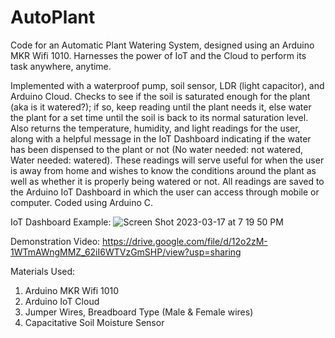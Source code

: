 # AutoPlant
Code for an Automatic Plant Watering System, designed using an Arduino MKR Wifi 1010. Harnesses the power of IoT and the Cloud to perform its task anywhere, anytime.

Implemented with a waterproof pump, soil sensor, LDR (light capacitor), and Arduino Cloud. Checks to see if the soil is saturated enough for the plant (aka is it watered?); if so, keep reading until the plant needs it, else water the plant for a set time until the soil is back to its normal saturation level. Also returns the temperature, humidity, and light readings for the user, along with a helpful message in the IoT Dashboard indicating if the water has been dispensed to the plant or not (No water needed: not watered, Water needed: watered). These readings will serve useful for when the user is away from home and wishes to know the conditions around the plant as well as whether it is properly being watered or not. All readings are saved to the Arduino IoT Dashboard in which the user can access through mobile or computer. Coded using Arduino C.

IoT Dashboard Example:
![Screen Shot 2023-03-17 at 7 19 50 PM](https://user-images.githubusercontent.com/94002108/226078130-f902af45-1394-4635-bcec-b6c0adabd847.png)

Demonstration Video:
https://drive.google.com/file/d/12o2zM-1WTmAWngMMZ_62iI6WTVzGmSHP/view?usp=sharing

Materials Used:
1. Arduino MKR Wifi 1010
2. Arduino IoT Cloud
3. Jumper Wires, Breadboard Type (Male & Female wires)
4. Capacitative Soil Moisture Sensor

